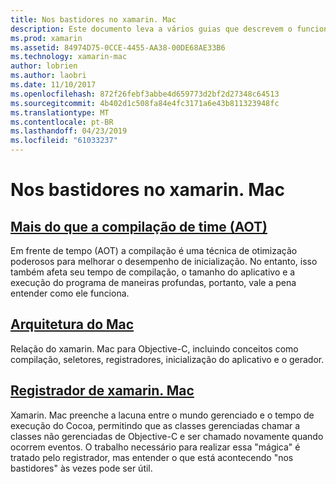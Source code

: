 ```yaml
---
title: Nos bastidores no xamarin. Mac
description: Este documento leva a vários guias que descrevem o funcionamento interno do xamarin. Mac. Discutem documentos vinculados à frente de compilação de tempo, a arquitetura de xamarin. Mac e o registrador de xamarin. Mac.
ms.prod: xamarin
ms.assetid: 84974D75-0CCE-4455-AA38-00DE68AE33B6
ms.technology: xamarin-mac
author: lobrien
ms.author: laobri
ms.date: 11/10/2017
ms.openlocfilehash: 872f26febf3abbe4d659773d2bf2d27348c64513
ms.sourcegitcommit: 4b402d1c508fa84e4fc3171a6e43b811323948fc
ms.translationtype: MT
ms.contentlocale: pt-BR
ms.lasthandoff: 04/23/2019
ms.locfileid: "61033237"
---
```

# <a name="under-the-hood-in-xamarinmac"></a>Nos bastidores no xamarin. Mac

## <a name="ahead-of-time-compilation-aotaotmd"></a>[Mais do que a compilação de time (AOT)](aot.md)

Em frente de tempo (AOT) a compilação é uma técnica de otimização poderosos para melhorar o desempenho de inicialização. No entanto, isso também afeta seu tempo de compilação, o tamanho do aplicativo e a execução do programa de maneiras profundas, portanto, vale a pena entender como ele funciona.

## <a name="mac-architecturearchitecturemd"></a>[Arquitetura do Mac](architecture.md)

Relação do xamarin. Mac para Objective-C, incluindo conceitos como compilação, seletores, registradores, inicialização do aplicativo e o gerador.

## <a name="xamarinmac-registrarregistrarmd"></a>[Registrador de xamarin. Mac](registrar.md)

Xamarin. Mac preenche a lacuna entre o mundo gerenciado e o tempo de execução do Cocoa, permitindo que as classes gerenciadas chamar a classes não gerenciadas de Objective-C e ser chamado novamente quando ocorrem eventos. O trabalho necessário para realizar essa "mágica" é tratado pelo registrador, mas entender o que está acontecendo "nos bastidores" às vezes pode ser útil.
